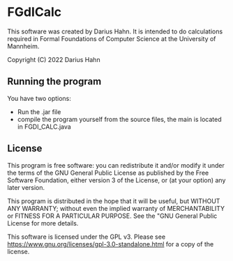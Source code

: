 # FGdICalc
This software was created by Darius Hahn.
It is intended to do calculations required in Formal Foundations of Computer Science at the University of Mannheim.

Copyright (C) 2022 Darius Hahn

## Running the program
You have two options:
- Run the .jar file
- compile the program yourself from the source files, the main is located in FGDI_CALC.java

## License

This program is free software: you can redistribute it and/or modify it under the terms of the GNU General Public License as published by the Free Software Foundation, either version 3 of the License, or (at your option) any later version.

This program is distributed in the hope that it will be useful, but WITHOUT ANY WARRANTY; without even the implied warranty of MERCHANTABILITY or FITNESS FOR A PARTICULAR PURPOSE. See the "GNU General Public License for more details.			    

This software is licensed under the GPL v3.
Please see https://www.gnu.org/licenses/gpl-3.0-standalone.html for a copy of the license.
